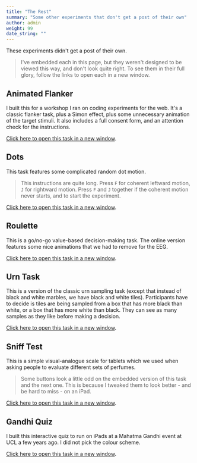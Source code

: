 ```yaml
---
title: "The Rest"
summary: "Some other experiments that don't get a post of their own"
author: admin
weight: 99
date_string: ""
---
```


These experiments didn't get a post of their own.

> I've embedded each in this page, but they weren't designed to be
> viewed this way, and don't look quite right. To see them in their
> full glory, follow the links to open each in a new window.

## Animated Flanker

I built this for a workshop I ran on coding experiments for the web.
It's a classic flanker task, plus a Simon effect,
plus some unnecessary animation of the target stimuli.
It also includes a full consent form, and an attention check for the instructions.


<a target="_blank"
   href="http://eointravers.com/web/portfolio/animated-flanker/">
    Click here to open this task in a new window</a>.

<div id="frame1"></div>

## Dots

This task features some complicated random dot motion.

> This instructions are quite long.
> Press `F` for coherent leftward motion, `J` for rightward motion.
> Press `F` and `J` together if the coherent motion never starts,
> and to start the experiment.

<a target="_blank"
   href="http://eointravers.com/web/portfolio/dots/">
    Click here to open this task in a new window</a>.

<div id="frame2"></div>

## Roulette

This is a go/no-go value-based decision-making task.
The online version features some nice animations
that we had to remove for the EEG.

<a target="_blank"
   href="http://eointravers.com/web/portfolio/roulette/">
    Click here to open this task in a new window</a>.

<div id="frame3"></div>


## Urn Task

This is a version of the classic urn sampling task
(except that instead of black and white marbles, we have black and white tiles).
Participants have to decide is tiles are being sampled
from a box that has more black than white,
or a box that has more white than black.
They can see as many samples as they like before making a decision.

<a target="_blank"
   href="http://eointravers.com/web/portfolio/tiles/experiment.html">
    Click here to open this task in a new window</a>.

<div id="frame4"></div>

## Sniff Test

This is a simple visual-analogue scale for tablets
which we used when asking people to evaluate different sets of perfumes.

> Some buttons look a little odd on the embedded version of this task and the next one.
> This is because I tweaked them to look better - and be hard to miss -
> on an iPad.

<a target="_blank"
   href="http://eointravers.com/web/portfolio/sniff-test/">
    Click here to open this task in a new window</a>.

<div id="frame5"></div>

## Gandhi Quiz

I built this interactive quiz to run on iPads at a
Mahatma Gandhi event at UCL a few years ago.
I did not pick the colour scheme.

<a target="_blank"
   href="http://eointravers.com/web/portfolio/gandhi-quiz/">
    Click here to open this task in a new window</a>.

<div id="frame6"></div>


<style>
iframe {
    margin-left: auto;
    margin-right: auto;
    display: block;
}
.featured-image {
    display: none;
}

</style>

<script>
// Populate the iframes only if the screen is wide enough
// (i.e. we're not on mobile)
populate = function(){
    let pages = ['animated-flanker/experiment.html',
                 'dots/',
                 'roulette/',
                 'tiles/experiment.html',
                 'sniff-test/',
                 'gandhi-quiz/']
    let urls = pages.map(p => 'http://eointravers.com/web/portfolio/' + p);
    let widths =  [800, 600, 800, 800, 600, 1000];
    let heights = [400, 600, 600, 600, 500, 700];
    let W = window.innerWidth;
    console.log(W);
    if(W > 1000){
        // Not mobile
        for(let i=0; i<urls.length; i++){
            console.log(i)
            let iframe = document.createElement('iframe');
            iframe.setAttribute('src', urls[i])
            iframe.setAttribute('width', widths[i])
            iframe.setAttribute('height', heights[i])
            document.getElementById('frame' + (i+1)).append(iframe)
        }

    }
}
console.log(populate);
document.addEventListener('DOMContentLoaded',
                          x => setTimeout(populate, 1));
</script>
